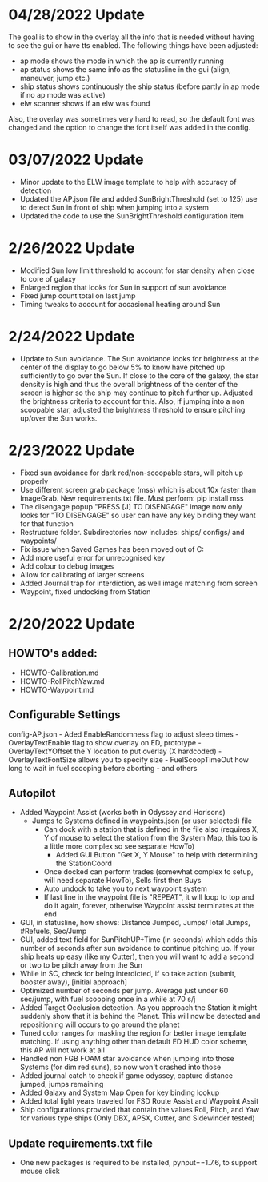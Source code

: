 # 04/28/2022 Update
The goal is to show in the overlay all the info that is needed without having to see the gui or have tts enabled.
The following things have been adjusted:
-	ap mode shows the mode in which the ap is currently running
-	ap status shows the same info as the statusline in the gui (align, maneuver, jump etc.)
-	ship status shows continuously the ship status (before partly in ap mode if no ap mode was active)
-	elw scanner shows if an elw was found

Also, the overlay was sometimes very hard to read, so the default font was changed and the option to change the font itself was added in the config.


# 03/07/2022 Update
- Minor update to the ELW image template to help with accuracy of detection
- Updated the AP.json file and added SunBrightThreshold (set to 125) use to detect Sun in front of ship when jumping into a system
- Updated the code to use the SunBrightThreshold configuration item

# 2/26/2022 Update
- Modified Sun low limit threshold to account for star density when close to core of galaxy
- Enlarged region that looks for Sun in support of sun avoidance
- Fixed jump count total on last jump
- Timing tweaks to account for accasional heating around Sun

# 2/24/2022 Update
- Update to Sun avoidance.  The Sun avoidance looks for brightness at the center of the display to go below 5% to know have pitched
  up sufficiently to go over the Sun.  If close to the core of the galaxy, the star density is high and thus the overall brightness
  of the center of the screen is higher so the ship may continue to pitch further up. Adjusted the brightness criteria to account for this.
  Also, if jumping into a non scoopable star, adjusted the brightness threshold to ensure pitching up/over the Sun works.

# 2/23/2022 Update
- Fixed sun avoidance for dark red/non-scoopable stars, will pitch up properly
- Use different screen grab package (mss) which is about 10x faster than ImageGrab.  New requirements.txt file.
  Must perform:  pip install mss
- The disengage popup "PRESS [J] TO DISENGAGE" image now only looks for "TO DISENGAGE" so user can have any key binding
  they want for that function
- Restructure folder.  Subdirectories now includes:  ships/  configs/  and waypoints/ 
- Fix issue when Saved Games has been moved out of C:
- Add more useful error for unrecognised key
- Add colour to debug images
- Allow for calibrating of larger screens
- Added Journal trap for interdiction, as well image matching from screen
- Waypoint, fixed undocking from Station


# 2/20/2022 Update
## HOWTO's added:
  - HOWTO-Calibration.md
  - HOWTO-RollPitchYaw.md
  - HOWTO-Waypoint.md

## Configurable Settings
  config-AP.json
    - Aded EnableRandomness flag to adjust sleep times
    - OverlayTextEnable flag to show overlay on ED, prototype
    - OverlayTextYOffset the Y location to put overlay (X hardcoded)
    - OverlayTextFontSize allows you to specify size
    - FuelScoopTimeOut how long to wait in fuel scooping before aborting
    - and others

## Autopilot
  - Added Waypoint Assist  (works both in Odyssey and Horisons)
    - Jumps to Systems defined in waypoints.json (or user selected) file
      - Can dock with a station that is defined in the file also (requires X, Y of mouse to select the 
        station from the System Map, this too is a little more complex so see separate HowTo)
        - Added GUI Button "Get X, Y Mouse" to help with determining the StationCoord 
      - Once docked can perform trades (somewhat complex to setup, will need separate HowTo), Sells first
        then Buys
      - Auto undock to take you to next waypoint system
      - If last line in the waypoint file is "REPEAT", it will loop to top and do it again, forever, otherwise
        Waypoint assist terminates at the end
  - GUI, in statusline, how shows: Distance Jumped, Jumps/Total Jumps, #Refuels, Sec/Jump
  - GUI, added text field for SunPitchUP+Time (in seconds) which adds this number of seconds after 
    sun avoidance to continue pitching up.  If your ship heats up easy (like my Cutter), then you will want
    to add a second or two to be pitch away from the Sun
  - While in SC, check for being interdicted, if so take action (submit, booster away), [initial approach]
  - Optimized number of seconds per jump.   Average just under 60 sec/jump, with fuel scooping once in a while at 70 s/j
  - Added Target Occlusion detection.  As you approach the Station it might suddenly show that
    it is behind the Planet.  This will now be detected and repositioning will occurs to go 
    around the planet
  - Tuned color ranges for masking the region for better image template matching.  If using anything other
    than default ED HUD color scheme, this AP will not work at all
  - Handled non FGB FOAM star avoidance when jumping into those Systems (for dim red suns), 
    so now won't crashed into those
  - Added journal catch to check if game odyssey, capture distance jumped, jumps remaining
  - Added Galaxy and System Map Open for key binding lookup
  - Added total light years traveled for FSD Route Assist and Waypoint Assit
  - Ship configurations provided that contain the values Roll, Pitch, and Yaw for various type ships
    (Only DBX, APSX, Cutter, and Sidewinder tested)

## Update requirements.txt file
  - One new packages is required to be installed, pynput==1.7.6, to support mouse click




